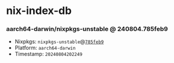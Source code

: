 # nix-index-db
### aarch64-darwin/nixpkgs-unstable @ 240804.785feb9
- Nixpkgs: `nixpkgs-unstable`@[`785feb9`](https://github.com/NixOS/nixpkgs/commit/785feb91183a50959823ff9ba9ef673105259cd5)
- Platform: `aarch64-darwin`
- Timestamp: `20240804202249`
